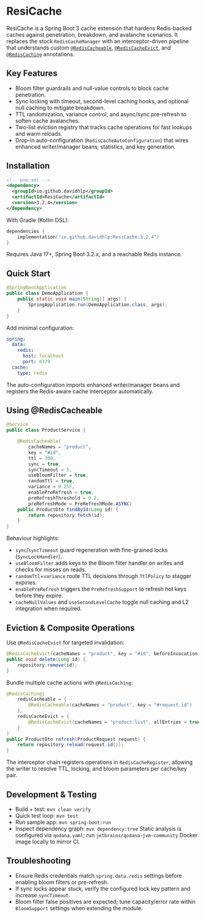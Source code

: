 # ResiCache

ResiCache is a Spring Boot 3 cache extension that hardens Redis-backed caches against penetration, breakdown, and avalanche scenarios. It replaces the stock `RedisCacheManager` with an interceptor-driven pipeline that understands custom [`@RedisCacheable`](src/main/java/io/github/davidhlp/spring/cache/redis/annotation/RedisCacheable.java), [`@RedisCacheEvict`](src/main/java/io/github/davidhlp/spring/cache/redis/annotation/RedisCacheEvict.java), and [`@RedisCaching`](src/main/java/io/github/davidhlp/spring/cache/redis/annotation/RedisCaching.java) annotations.

## Key Features
- Bloom filter guardrails and null-value controls to block cache penetration.
- Sync locking with timeout, second-level caching hooks, and optional null caching to mitigate breakdown.
- TTL randomization, variance control, and async/sync pre-refresh to soften cache avalanches.
- Two-list eviction registry that tracks cache operations for fast lookups and warm reloads.
- Drop-in auto-configuration (`RedisCacheAutoConfiguration`) that wires enhanced writer/manager beans, statistics, and key generation.

## Installation
```xml
<!-- pom.xml -->
<dependency>
  <groupId>io.github.davidhlp</groupId>
  <artifactId>ResiCache</artifactId>
  <version>3.2.4</version>
</dependency>
```
With Gradle (Kotlin DSL):
```kotlin
dependencies {
    implementation("io.github.davidhlp:ResiCache:3.2.4")
}
```
Requires Java 17+, Spring Boot 3.2.x, and a reachable Redis instance.

## Quick Start
```java
@SpringBootApplication
public class DemoApplication {
    public static void main(String[] args) {
        SpringApplication.run(DemoApplication.class, args);
    }
}
```
Add minimal configuration:
```yaml
spring:
  data:
    redis:
      host: localhost
      port: 6379
  cache:
    type: redis
```
The auto-configuration imports enhanced writer/manager beans and registers the Redis-aware cache interceptor automatically.

## Using @RedisCacheable
```java
@Service
public class ProductService {

    @RedisCacheable(
        cacheNames = "product",
        key = "#id",
        ttl = 300,
        sync = true,
        syncTimeout = 5,
        useBloomFilter = true,
        randomTtl = true,
        variance = 0.25F,
        enablePreRefresh = true,
        preRefreshThreshold = 0.2,
        preRefreshMode = PreRefreshMode.ASYNC)
    public ProductDto findById(Long id) {
        return repository.fetch(id);
    }
}
```
Behaviour highlights:
- `sync`/`syncTimeout` guard regeneration with fine-grained locks (`SyncLockHandler`).
- `useBloomFilter` adds keys to the Bloom filter handler on writes and checks for misses on reads.
- `randomTtl`+`variance` route TTL decisions through `TtlPolicy` to stagger expiries.
- `enablePreRefresh` triggers the `PreRefreshSupport` to refresh hot keys before they expire.
- `cacheNullValues` and `useSecondLevelCache` toggle null caching and L2 integration when required.

## Eviction & Composite Operations
Use `@RedisCacheEvict` for targeted invalidation:
```java
@RedisCacheEvict(cacheNames = "product", key = "#id", beforeInvocation = true)
public void delete(Long id) {
    repository.remove(id);
}
```
Bundle multiple cache actions with `@RedisCaching`:
```java
@RedisCaching(
    redisCacheable = {
        @RedisCacheable(cacheNames = "product", key = "#request.id")
    },
    redisCacheEvict = {
        @RedisCacheEvict(cacheNames = "product:list", allEntries = true)
    }
)
public ProductDto refresh(ProductRequest request) {
    return repository.reload(request.id());
}
```
The interceptor chain registers operations in `RedisCacheRegister`, allowing the writer to resolve TTL, locking, and bloom parameters per cache/key pair.

## Development & Testing
- Build + test: `mvn clean verify`
- Quick test loop: `mvn test`
- Run sample app: `mvn spring-boot:run`
- Inspect dependency graph: `mvn dependency:tree`
Static analysis is configured via `qodana.yaml`; run `jetbrains/qodana-jvm-community` Docker image locally to mirror CI.

## Troubleshooting
- Ensure Redis credentials match `spring.data.redis` settings before enabling bloom filters or pre-refresh.
- If sync locks appear stuck, verify the configured lock key pattern and increase `syncTimeout`.
- Bloom filter false positives are expected; tune capacity/error rate within `BloomSupport` settings when extending the module.
